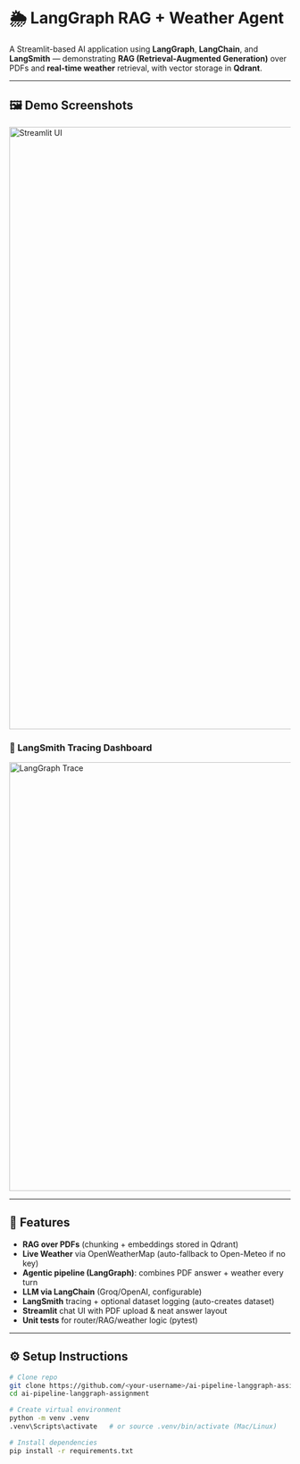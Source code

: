 # 🌦️ LangGraph RAG + Weather Agent

A Streamlit-based AI application using **LangGraph**, **LangChain**, and **LangSmith** — demonstrating **RAG (Retrieval-Augmented Generation)** over PDFs and **real-time weather** retrieval, with vector storage in **Qdrant**.

---

## 🖼️ Demo Screenshots

<img width="1849" height="1079" alt="Streamlit UI" src="https://github.com/user-attachments/assets/8365b6a7-2eb1-4a79-9440-b491e7e3afd8" />

### 🧠 LangSmith Tracing Dashboard

<img width="1660" height="768" alt="LangGraph Trace" src="assets/langgraph.png" />

---

## 🚀 Features
- **RAG over PDFs** (chunking + embeddings stored in Qdrant)
- **Live Weather** via OpenWeatherMap (auto-fallback to Open-Meteo if no key)
- **Agentic pipeline (LangGraph)**: combines PDF answer + weather every turn
- **LLM via LangChain** (Groq/OpenAI, configurable)
- **LangSmith** tracing + optional dataset logging (auto-creates dataset)
- **Streamlit** chat UI with PDF upload & neat answer layout
- **Unit tests** for router/RAG/weather logic (pytest)

---

## ⚙️ Setup Instructions

```bash
# Clone repo
git clone https://github.com/<your-username>/ai-pipeline-langgraph-assignment.git
cd ai-pipeline-langgraph-assignment

# Create virtual environment
python -m venv .venv
.venv\Scripts\activate   # or source .venv/bin/activate (Mac/Linux)

# Install dependencies
pip install -r requirements.txt
